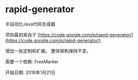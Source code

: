 # rapid-generator
半自动化Java代码生成器


项目最初来自于 [https://code.google.com/p/rapid-generator/](https://code.google.com/p/rapid-generator/)

增加一些定制和扩展。 整体架构保持不变。

需要一个依赖: FreeMarker

开始日期: 2016年1月21日
